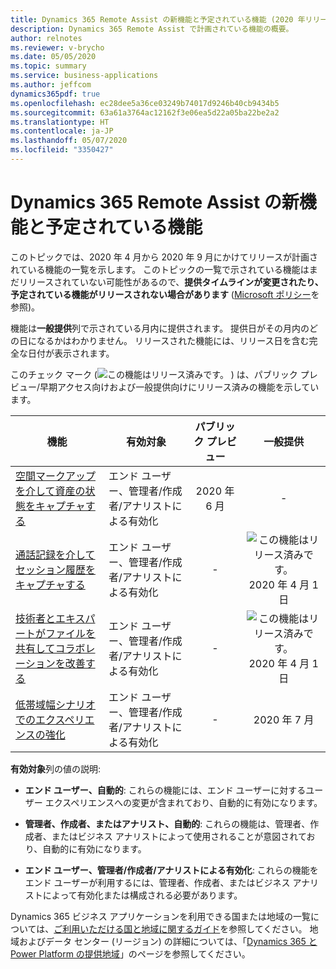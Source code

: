 ```yaml
---
title: Dynamics 365 Remote Assist の新機能と予定されている機能 (2020 年リリース ウェーブ 1)
description: Dynamics 365 Remote Assist で計画されている機能の概要。
author: relnotes
ms.reviewer: v-brycho
ms.date: 05/05/2020
ms.topic: summary
ms.service: business-applications
ms.author: jeffcom
dynamics365pdf: true
ms.openlocfilehash: ec28dee5a36ce03249b74017d9246b40cb9434b5
ms.sourcegitcommit: 63a61a3764ac12162f3e06ea5d22a05ba22be2a2
ms.translationtype: HT
ms.contentlocale: ja-JP
ms.lasthandoff: 05/07/2020
ms.locfileid: "3350427"
---
```

# <a name="whats-new-and-planned-for-dynamics-365-remote-assist"></a>Dynamics 365 Remote Assist の新機能と予定されている機能

このトピックでは、2020 年 4 月から 2020 年 9 月にかけてリリースが計画されている機能の一覧を示します。 このトピックの一覧で示されている機能はまだリリースされていない可能性があるので、**提供タイムラインが変更されたり、予定されている機能がリリースされない場合があります** ([Microsoft ポリシー](https://go.microsoft.com/fwlink/p/?linkid=2007332)を参照)。

機能は**一般提供**列で示されている月内に提供されます。 提供日がその月内のどの日になるかはわかりません。 リリースされた機能には、リリース日を含む完全な日付が表示されます。

このチェック マーク (![この機能はリリース済みです。](/dynamics365-release-plan/media/green-checkmark.png "この機能はリリース済みです。") ) は、パブリック プレビュー/早期アクセス向けおよび一般提供向けにリリース済みの機能を示しています。

| 機能    | 有効対象    |  パブリック プレビュー |  一般提供 | 
| ---------- |---------------- | :---------------: |:--------------: |
| [空間マークアップを介して資産の状態をキャプチャする](capture-asset-condition-through-spatial-markup.md) | エンド ユーザー、管理者/作成者/アナリストによる有効化| 2020 年 6 月|- | 
| [通話記録を介してセッション履歴をキャプチャする](capture-session-history-through-call-recordings.md) | エンド ユーザー、管理者/作成者/アナリストによる有効化| -|![この機能はリリース済みです。](/dynamics365-release-plan/media/green-checkmark.png "この機能はリリース済みです。") 2020 年 4 月 1 日 | 
| [技術者とエキスパートがファイルを共有してコラボレーションを改善する](share-files-between-technicians-experts-improve-collaboration.md) | エンド ユーザー、管理者/作成者/アナリストによる有効化| -|![この機能はリリース済みです。](/dynamics365-release-plan/media/green-checkmark.png "この機能はリリース済みです。") 2020 年 4 月 1 日 | 
 | [低帯域幅シナリオでのエクスペリエンスの強化](enhanced-experience-low-bandwidth-scenarios.md) | エンド ユーザー、管理者/作成者/アナリストによる有効化 | -|2020 年 7 月 | 

**有効対象**列の値の説明:

- **エンド ユーザー、自動的**: これらの機能には、エンド ユーザーに対するユーザー エクスペリエンスへの変更が含まれており、自動的に有効になります。

- **管理者、作成者、またはアナリスト、自動的**: これらの機能は、管理者、作成者、またはビジネス アナリストによって使用されることが意図されており、自動的に有効になります。

- **エンド ユーザー、管理者/作成者/アナリストによる有効化**: これらの機能をエンド ユーザーが利用するには、管理者、作成者、またはビジネス アナリストによって有効化または構成される必要があります。

Dynamics 365 ビジネス アプリケーションを利用できる国または地域の一覧については、[ご利用いただける国と地域に関するガイド](https://aka.ms/dynamics_365_international_availability_deck)を参照してください。  地域およびデータ センター (リージョン) の詳細については、「[Dynamics 365 と Power Platform の提供地域](https://aka.ms/BusinessAppsGeoAvailability)」のページを参照してください。
